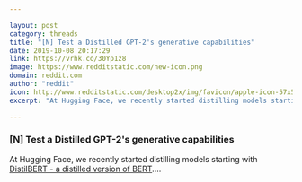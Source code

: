 ```yaml
---

layout: post
category: threads
title: "[N] Test a Distilled GPT-2's generative capabilities"
date: 2019-10-08 20:17:29
link: https://vrhk.co/30Yp1z8
image: https://www.redditstatic.com/new-icon.png
domain: reddit.com
author: "reddit"
icon: http://www.redditstatic.com/desktop2x/img/favicon/apple-icon-57x57.png
excerpt: "At Hugging Face, we recently started distilling models starting with [DistilBERT - a distilled version of BERT](<https://arxiv.org/abs/1910.01108>)...."

---
```


### [N] Test a Distilled GPT-2's generative capabilities

At Hugging Face, we recently started distilling models starting with [DistilBERT - a distilled version of BERT](<https://arxiv.org/abs/1910.01108>)....